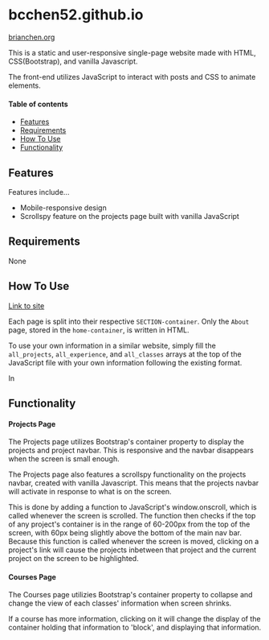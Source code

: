 # bcchen52.github.io

[brianchen.org](brianchen.org)

This is a static and user-responsive single-page website made with HTML, CSS(Bootstrap), and vanilla Javascript.

The front-end utilizes JavaScript to interact with posts and CSS to animate elements.

#### Table of contents
- [Features](#features)
- [Requirements](#requirements)
- [How To Use](#how-to-use)
- [Functionality](#functionality)

## Features

Features include...
- Mobile-responsive design
- Scrollspy feature on the projects page built with vanilla JavaScript

## Requirements

None

## How To Use

[Link to site](bcchen52.github.io)

Each page is split into their respective `SECTION-container`. Only the `About` page, stored in the `home-container`, is written in HTML. 

To use your own information in a similar website, simply fill the `all_projects`, `all_experience`, and `all_classes` arrays at the top of the JavaScript file with your own information following the existing format.

In 

## Functionality
#### Projects Page
The Projects page utilizes Bootstrap's container property to display the projects and project navbar. This is responsive and the navbar disappears when the screen is small enough.

The Projects page also features a scrollspy functionality on the projects navbar, created with vanilla Javascript. This means that the projects navbar will activate in response to what is on the screen.

This is done by adding a function to JavaScript's window.onscroll, which is called whenever the screen is scrolled. The function then checks if the top of any project's container is in the range of 60-200px from the top of the screen, with 60px being slightly above the bottom of the main nav bar. Because this function is called whenever the screen is moved, clicking on a project's link will cause the projects inbetween that project and the current project on the screen to be highlighted.

#### Courses Page
The Courses page utilizies Bootstrap's container property to collapse and change the view of each classes' information when screen shrinks.

If a course has more information, clicking on it will change the display of the container holding that information to 'block', and displaying that information.
